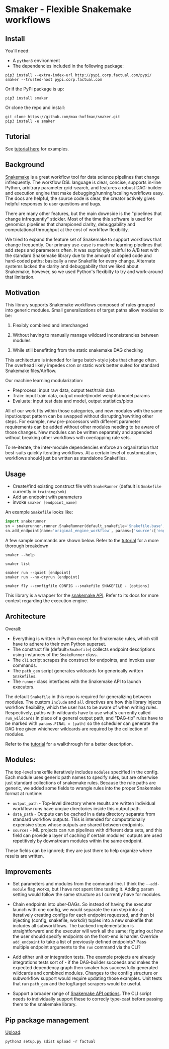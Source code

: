 # Smaker - Flexible Snakemake workflows

## Install
You'll need:
+ A `python3` environment
+ The dependencies included in the following package:
```
pip3 install --extra-index-url http://pypi.corp.factual.com/pypi/ smaker --trusted-host pypi.corp.factual.com
```

Or if the PyPi package is up:
```
pip3 install smaker
```

Or clone the repo and install:
```
git clone https://github.com/max-hoffman/smaker.git
pip3 install -e smaker
```

## Tutorial
See [tutorial here](examples/tutorial.md) for examples.

## Background
[Snakemake](https://snakemake.readthedocs.io/en/stable/) is a great
workflow tool for data science pipelines that change infrequently.
The workflow DSL language is clear, concise, supports in-line Python,
arbitrary parameter grid-search, and features a robust DAG-builder 
and execution engine that make debugging/running/scaling workflows easy. The docs
are helpful, the source code is clear, the creator actively gives
helpful responses to user questions and bugs.

There are many other features, but the main downside is the "pipelines that change
infrequently" stickler. Most of the time this software is used for
genomics pipelines that championed clarity, debuggability and computational
throughput at the cost of workflow flexibility.

We tried to expand the feature set of Snakemake to support workflows
that change frequently. Our primary use-case is machine learning pipelines
that add steps and parameters often. It was suprisingly painful to
A/B test with the standard Snakemake library due to the amount of copied
code and hard-coded paths: basically a new Snakefile for every change.
Alternate systems lacked the clarity and debuggability that we liked about
Snakemake, however, so we used Python's flexibilty to try and work-around
that limitation.

## Motivation
This library supports Snakemake workflows composed of
rules grouped into generic modules. Small generalizations of
target paths allow modules to be:

1) Flexibly combined and interchanged

2) Without having to manually manage wildcard inconsistencies between
modules

3) While still benefitting from the static snakemake DAG checking

This architecture is intended for large batch-style jobs that 
change often. The overhead likely impedes cron or static work
better suited for standard Snakemake files/Airflow.

Our machine learning modularization:

+ Preprocess: input raw data, output test/train data
+ Train: input train data, output model/model weights/model params
+ Evaluate: input test data and model, output statistics/plots

All of our work fits within those categories, and new
modules with the same input/output pattern can be swapped 
without disrupting/rewriting other steps. For example, new pre-processors with different 
parameter requirements can be added without other modules needing to be
aware of those changes. New modules can be written separately and
 appended without breaking other workflows with overlapping rule sets.

To re-iterate, the inter-module dependencies enforce an organization that 
best-suits quickly iterating workflows. At a
certain level of customization, workflows should just be written 
as standalone Snakefiles.

## Usage

+ Create/find existing construct file with `SnakeRunner` (default is
    `Smakefile` currently in `training/smk`)
+ Add an endpoint with parameters
+ invoke `smaker [endpoint_name]`

An example `Smakefile` looks like:
```python
import snakerunner
sn = snakerunner.runner.SnakeRunner(default_snakefile='Snakefile.base', default_config='conf/original')
sn.add_endpoint(name='original_engine_workflow', params={'source':['engine']})
```

A few sample commands are shown below. Refer to the
[tutorial](examples/tutorial.md) for a more thorough breakdown
```
smaker --help

smaker list

smaker run --quiet [endpoint]
smaker run --no-dryrun [endpoint]

smaker fly --configfile CONFIG --snakefile SNAKEFILE - [options]

```

This library is a wrapper for the [snakemake
API](https://snakemake.readthedocs.io/en/stable/api_reference/snakemake.html). 
Refer to its docs for more context regarding the execution engine.


## Architecture

Overall:

+ Everything is written in Python except for Snakemake rules, which
    still have to adhere to their own Python superset.
+ The construct file (default=`Smakefile`) collects endpoint
    descriptions using instances of the `SnakeRunner` class.
+ The `cli` script scrapes the construct for endpoints, and invokes
    user commands.
+ The `path_gen` script generates wildcards for generically written
    `Snakefiles`.
+ The `runner` class interfaces with the Snakemake API to launch
    executors.

The default `Snakefile` in this repo is required for generalizing
between modules. The custom `include` and `all` directives are how this
library injects workflow flexibility, which the user has to be aware of
when writing rules. Respectively, paths with wildcards have to use
what's currently called `run_wildcards` in place of a general output
path, and "DAG-tip" rules have to be marked with `params.FINAL =
[path]` so the scheduler can generate the DAG tree given whichever
wildcards are required by the collection of modules.

Refer to the [tutorial](examples/tutorial.md) for a walkthrough
for a better description.

## Modules:
The top-level snakefile iteratively includes `modules` specified in the config. 
Each module uses generic path names to specify rules, but are otherwise
just standard collections of snakemake rules. Because the rule paths are
generic, we added some fields to wrangle rules into the proper
Snakemake format at runtime:

+ `output_path` - Top-level directory where results are written
    Individual workflow runs have unqiue directories inside
    this output path.
+ `data_path` - Outputs can be cached in a data directory separate from 
    standard workflow outputs. This is intended for computationally expensive steps whose
    outputs are shared between endpoints.
+ `sources` - ML projects can run pipelines with different
    data sets, and this field can provide a layer of
    caching if certain modules' outputs are used repetitively by
    downstream modules within the same endpoint.

These fields can be ignored; they are just there to help
organize where results are written.

## Improvements

+ Set parameters and modules from the command line. I think the
    `--add-module` flag works, but I have not spent time testing it. Adding
    param setting would follow the same structure as I currently have for
    modules.

+ Chain endpoints into uber-DAGs. So instead of having the executor
    launch with one config, we would separate the run step into: a)
    iteratively creating configs for each endpoint requested, and then
    b) injecting (config, snakefile, workdir) tuples into a new
    snakefile that includes all subworkflows. The backend implementation
    is straightforward and the executor will work all the same;
    figuring out how the user should specify
    endpoints on the front-end is harder. Override `add_endpoint` to
    take a list of previously defined endpoints? Pass multiple endpoint
    arguments to the `run` command via the CLI?

+ Add either unit or integration tests. The example projects are already
    integrations tests sort of - if the DAG-builder succeeds and makes
    the expected dependency graph then smaker has successfully generated wildcards
    and combined modules. Changes to the confiig structure or
    subworkflow support would require updating those examples. Unit tests
    that run `path_gen` and the log/target scrapers would be useful.

+ Support a broader range of
    [Snakemake API options](https://snakemake.readthedocs.io/en/stable/api_reference/snakemake.html).
    The CLI script needs to individually support these to correcly
    type-cast before passing them to the snakemake library.


## Pip package management
[Upload](https://wiki.corp.factual.com/pages/viewpage.action?spaceKey=ENG&title=Factual+Internal+PyPi+Server):
```
python3 setup.py sdist upload -r factual
```
